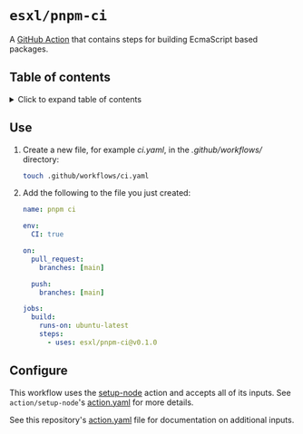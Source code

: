 # `esxl/pnpm-ci`

A [GitHub Action](https://docs.github.com/en/actions) that contains steps for building EcmaScript based packages.

## Table of contents

<details><summary> Click to expand table of contents</summary>

- [`esxl/pnpm-ci`](#esxlpnpm-ci)
  - [Table of contents](#table-of-contents)
  - [Use](#use)
  - [Configure](#configure)
  
</details>

## Use

1. Create a new file, for example _ci.yaml_, in the _.github/workflows/_ directory:

   ```bash
   touch .github/workflows/ci.yaml
   ```

1. Add the following to the file you just created:

   ```yaml
   name: pnpm ci

   env:
     CI: true

   on:
     pull_request:
       branches: [main]

     push:
       branches: [main]

   jobs:
     build:
       runs-on: ubuntu-latest
       steps:
         - uses: esxl/pnpm-ci@v0.1.0
   ```

## Configure

This workflow uses the [setup-node](https://github.com/actions/setup-node#readme) action and accepts all of its inputs. See `action/setup-node`'s [action.yaml](https://github.com/actions/setup-node/tree/v4.0.3/action.yml) for more details.

See this repository's [action.yaml](./action.yaml) file for documentation on additional inputs.
